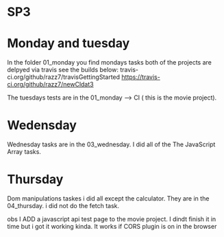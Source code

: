 # SP3 
# Monday and tuesday
In the folder 01_monday you find mondays tasks both of the projects are delpyed via travis see the builds below:
 travis-ci.org/github/razz7/travisGettingStarted
 https://travis-ci.org/github/razz7/newCldat3

The tuesdays tests are in the 01_monday --> CI ( this is the movie project).
# Wedensday
Wednesday tasks are in the 03_wednesday. I did all of the The JavaScript Array tasks. 

# Thursday
Dom manipulations taskes i did all except the calculator. They are in the 04_thursday. 
i did not do the fetch task. 


obs I ADD a javascript api test page to the movie project. I dindt finish it in time but i got it working kinda. It works if CORS plugin is on in the browser 
